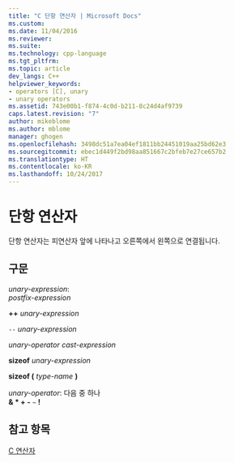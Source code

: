 ```yaml
---
title: "C 단항 연산자 | Microsoft Docs"
ms.custom: 
ms.date: 11/04/2016
ms.reviewer: 
ms.suite: 
ms.technology: cpp-language
ms.tgt_pltfrm: 
ms.topic: article
dev_langs: C++
helpviewer_keywords:
- operators [C], unary
- unary operators
ms.assetid: 743e00b1-f874-4c0d-b211-8c24d4af9739
caps.latest.revision: "7"
author: mikeblome
ms.author: mblome
manager: ghogen
ms.openlocfilehash: 3498dc51a7ea04ef1811bb24451019aa25bd62e3
ms.sourcegitcommit: ebec1d449f2bd98aa851667c2bfeb7e27ce657b2
ms.translationtype: HT
ms.contentlocale: ko-KR
ms.lasthandoff: 10/24/2017
---
```

# <a name="c-unary-operators"></a>단항 연산자
단항 연산자는 피연산자 앞에 나타나고 오른쪽에서 왼쪽으로 연결됩니다.  
  
## <a name="syntax"></a>구문  
 *unary-expression*:  
 *postfix-expression*  
  
 **++**  *unary-expression*  
  
 `--`  *unary-expression*  
  
 *unary-operator cast-expression*  
  
 **sizeof**  *unary-expression*  
  
 **sizeof (**  *type-name*  **)**  
  
 *unary-operator*: 다음 중 하나  
 **& \* + -** `~` **!**  
  
## <a name="see-also"></a>참고 항목  
 [C 연산자](../c-language/c-operators.md)